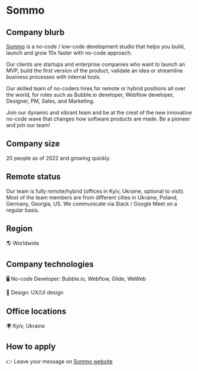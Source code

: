 # Sommo

## Company blurb

[Sommo](https://www.sommo.io) is a no-code / low-code development studio that helps you build, launch and grow 10x faster with no-code approach.

Our clients are startups and enterprise companies who want to launch an MVP, build the first version of the product, validate an idea or streamline business processes with internal tools. 

Our skilled team of no-coders hires for remote or hybrid positions all over the world, for roles such as Bubble.io developer, Webflow developer, Designer, PM, Sales, and Marketing.

Join our dynamic and vibrant team and be at the crest of the new innovative no-code wave that changes how software products are made. Be a pioneer and join our team! 

## Company size

20 people as of 2022 and growing quickly.

## Remote status

Our team is fully remote/hybrid (offices in Kyiv, Ukraine, optional to visit). Most of the team members are from different cities in Ukraine, Poland, Germany, Georgia, US. We communicate via Slack / Google Meet on a regular basis.

## Region

🌎 Worldwide

## Company technologies

🖥 No-code Developer: Bubble.io, Webflow, Glide, WeWeb

🎨 Design: UX/UI design

## Office locations

🌍 Kyiv, Ukraine

## How to apply

👉 Leave your message on [Sommo website](https://www.sommo.io)
